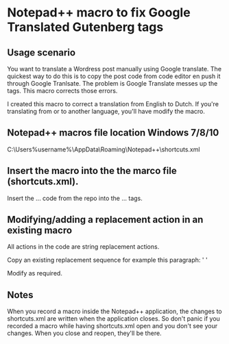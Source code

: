 # Notepad++ macro to fix Google Translated Gutenberg tags

## Usage scenario
You want to translate a Wordress post manually using Google translate. The quickest way to do this is to copy the post code from code editor en push it through Google Tranlsate. The problem is Google Translate messes up the tags. This macro corrects those errors.

I created this macro to correct a translation from English to Dutch. If you're translating from or to another language, you'll have modify the macro.

## Notepad++ macros file location Windows 7/8/10
C:\Users\%username%\AppData\Roaming\Notepad++\shortcuts.xml

## Insert the macro into the the marco file (shortcuts.xml).
Insert the <macro>...</macro> code from the repo into the <macros>...</macro> tags.

## Modifying/adding a replacement action in an existing macro
All actions in the code are string replacement actions.

Copy an existing replacement sequence for example this paragraph:
'
            <Action type="3" message="1700" wParam="0" lParam="0" sParam="" />
            <Action type="3" message="1601" wParam="0" lParam="0" sParam="paragraaf" />
            <Action type="3" message="1625" wParam="0" lParam="2" sParam="" />
            <Action type="3" message="1602" wParam="0" lParam="0" sParam="paragraph" />
            <Action type="3" message="1702" wParam="0" lParam="768" sParam="" />
            <Action type="3" message="1701" wParam="0" lParam="1609" sParam="" />
'

Modify as required.

## Notes
When you record a macro inside the Notepad++ application, the changes to shortcuts.xml are written when the application closes.
So don't panic if you recorded a macro while having shortcuts.xml open and you don't see your changes. When you close and reopen, they'll be there.
